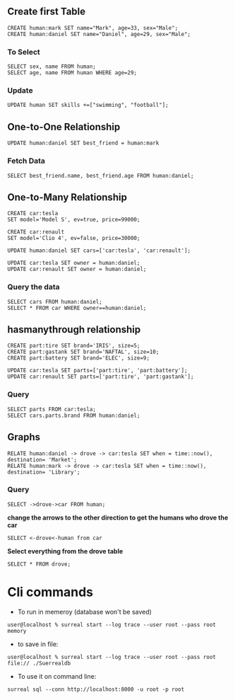 ## Create first Table

```
CREATE human:mark SET name="Mark", age=33, sex="Male";
CREATE human:daniel SET name="Daniel", age=29, sex="Male";
``` 

### To Select
```
SELECT sex, name FROM human;
SELECT age, name FROM human WHERE age=29;
```

### Update
```
UPDATE human SET skills +=["swimming", "football"];
```

## One-to-One Relationship
```
UPDATE human:daniel SET best_friend = human:mark
```

### Fetch Data
```
SELECT best_friend.name, best_friend.age FROM human:daniel;
```


## One-to-Many Relationship
```
CREATE car:tesla
SET model='Model S', ev=true, price=99000;

CREATE car:renault
SET model='Clio 4', ev=false, price=30000;

UPDATE human:daniel SET cars=['car:tesla', 'car:renault'];

UPDATE car:tesla SET owner = human:daniel;
UPDATE car:renault SET owner = human:daniel;

```

### Query the data
```
SELECT cars FROM human:daniel;
SELECT * FROM car WHERE owner==human:daniel;

```

## hasmanythrough relationship
```
CREATE part:tire SET brand='IRIS', size=5;
CREATE part:gastank SET brand='NAFTAL', size=10;
CREATE part:battery SET brand='ELEC', size=9;

```

```
UPDATE car:tesla SET parts=['part:tire', 'part:battery'];
UPDATE car:renault SET parts=['part:tire', 'part:gastank'];

```

### Query
```
SELECT parts FROM car:tesla;
SELECT cars.parts.brand FROM human:daniel;

```


## Graphs
```
RELATE human:daniel -> drove -> car:tesla SET when = time::now(), destination= 'Market';
RELATE human:mark -> drove -> car:tesla SET when = time::now(), destination= 'Library';

```
### Query
```
SELECT ->drove->car FROM human;

```
**change the arrows to the other direction to get the humans who drove the car**

```SELECT <-drove<-human from car ```

**Select everything from the drove table**

```SELECT * FROM drove;```


# Cli commands

- To run in memeroy (database won't be saved)

```user@localhost % surreal start --log trace --user root --pass root memory```

- to save in file:

```user@localhost % surreal start --log trace --user root --pass root file:// ./Suerrealdb```


- To use it on command line:

```surreal sql --conn http://localhost:8000 -u root -p root```
